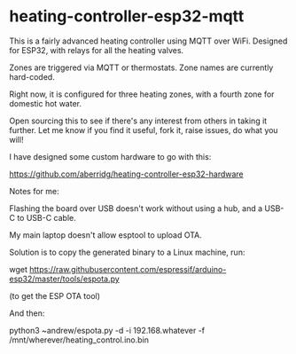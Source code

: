 # heating-controller-esp32-mqtt

This is a fairly advanced heating controller using MQTT over WiFi. Designed for ESP32, with relays for all the heating valves.

Zones are triggered via MQTT or thermostats. Zone names are currently hard-coded.

Right now, it is configured for three heating zones, with a fourth zone for domestic hot water.

Open sourcing this to see if there's any interest from others in taking it further. Let me know if you find it useful, fork it, raise issues, do what you will!

I have designed some custom hardware to go with this:

https://github.com/aberridg/heating-controller-esp32-hardware

Notes for me:

Flashing the board over USB doesn't work without using a hub, and a USB-C to USB-C cable.

My main laptop doesn't allow esptool to upload OTA.

Solution is to copy the generated binary to a Linux machine, run: 

wget https://raw.githubusercontent.com/espressif/arduino-esp32/master/tools/espota.py

(to get the ESP OTA tool)

And then:

python3 ~andrew/espota.py -d -i 192.168.whatever -f /mnt/wherever/heating_control.ino.bin





